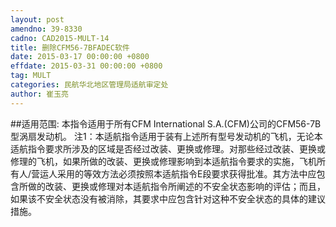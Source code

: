 ```yaml
---
layout: post
amendno: 39-8330
cadno: CAD2015-MULT-14
title: 删除CFM56-7BFADEC软件
date: 2015-03-17 00:00:00 +0800
effdate: 2015-03-31 00:00:00 +0800
tag: MULT
categories: 民航华北地区管理局适航审定处
author: 崔玉亮
---
```


##适用范围:
本指令适用于所有CFM International S.A.(CFM)公司的CFM56-7B型涡扇发动机。
注1：本适航指令适用于装有上述所有型号发动机的飞机，无论本适航指令要求所涉及的区域是否经过改装、更换或修理。对那些经过改装、更换或修理的飞机，如果所做的改装、更换或修理影响到本适航指令要求的实施，飞机所有人/营运人采用的等效方法必须按照本适航指令E段要求获得批准。其方法中应包含所做的改装、更换或修理对本适航指令所阐述的不安全状态影响的评估；而且，如果该不安全状态没有被消除，其要求中应包含针对这种不安全状态的具体的建议措施。

